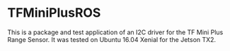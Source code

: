 # TFMiniPlusROS
 This is a package and test application of an I2C driver for the TF Mini Plus Range Sensor. It was tested on Ubuntu 16.04 Xenial for the Jetson TX2.
